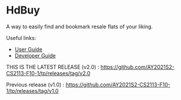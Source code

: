 # HdBuy

A way to easily find and bookmark resale flats of your liking.

Useful links:
* [User Guide](UserGuide.md)
* [Developer Guide](DeveloperGuide.md)

THIS IS THE LATEST RELEASE (v2.0) : https://github.com/AY2021S2-CS2113-F10-1/tp/releases/tag/v2.0

Previous release (v1.0) : https://github.com/AY2021S2-CS2113-F10-1/tp/releases/tag/v1.0 
